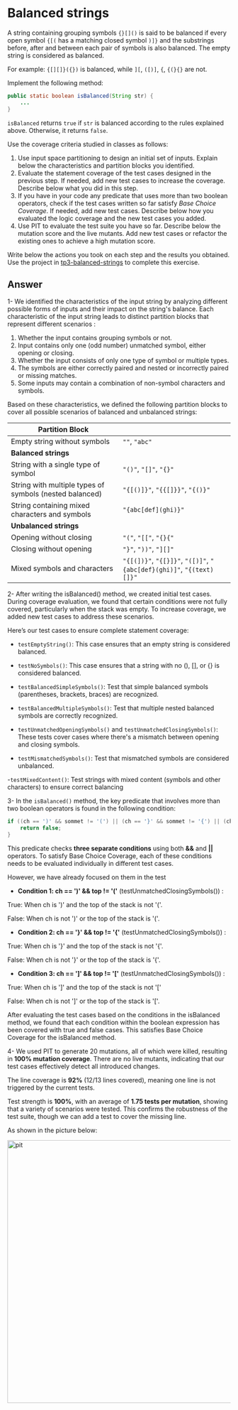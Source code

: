 # Balanced strings

A string containing grouping symbols `{}[]()` is said to be balanced if every open symbol `{[(` has a matching closed symbol `)]}` and the substrings before, after and between each pair of symbols is also balanced. The empty string is considered as balanced.

For example: `{[][]}({})` is balanced, while `][`, `([)]`, `{`, `{(}{}` are not.

Implement the following method:

```java
public static boolean isBalanced(String str) {
    ...
}
```

`isBalanced` returns `true` if `str` is balanced according to the rules explained above. Otherwise, it returns `false`.

Use the coverage criteria studied in classes as follows:

1. Use input space partitioning to design an initial set of inputs. Explain below the characteristics and partition blocks you identified.
2. Evaluate the statement coverage of the test cases designed in the previous step. If needed, add new test cases to increase the coverage. Describe below what you did in this step.
3. If you have in your code any predicate that uses more than two boolean operators, check if the test cases written so far satisfy *Base Choice Coverage*. If needed, add new test cases. Describe below how you evaluated the logic coverage and the new test cases you added.
4. Use PIT to evaluate the test suite you have so far. Describe below the mutation score and the live mutants. Add new test cases or refactor the existing ones to achieve a high mutation score.

Write below the actions you took on each step and the results you obtained.
Use the project in [tp3-balanced-strings](../code/tp3-balanced-strings) to complete this exercise.

## Answer

1- We identified the characteristics of the input string by analyzing different possible forms of inputs and their impact on the string's balance. Each characteristic of the input string leads to distinct partition blocks that represent different scenarios :
1. Whether the input contains grouping symbols or not.
2. Input contains only one (odd number) unmatched symbol, either opening or closing.
3. Whether the input consists of only one type of symbol or multiple types.
4. The symbols are either correctly paired and nested or incorrectly paired or missing matches.
5. Some inputs may contain a combination of non-symbol characters and symbols.

Based on these characteristics, we defined the following partition blocks to cover all possible scenarios of balanced and unbalanced strings:

| Partition Block                                   |                                            |
|--------------------------------------------------|------------------|
| Empty string without symbols| `""`, `"abc"`                                              |
| **Balanced strings**|                                                    |                  |
| String with a single type of symbol | `"()"`, `"[]"`, `"{}"`                                  |
| String with multiple types of symbols (nested balanced) | `"{[()]}"`, `"{{[]}}"`, `"{()}"`                        |
| String containing mixed characters and symbols     | `"{abc[def](ghi)}"`                                       |
| **Unbalanced strings**  |                                                                 |
| Opening without closing | `"("`, `"[["`, `"{}{"`                   |
| Closing without opening | `"}"`, `"))"`, `"][]"`               |
| Mixed symbols and characters | `"{[(])}"`, `"{[}]}"`, `"([)]"`, `"{abc[def}(ghi)]"`, `"{(text)[]}"`             |

2- After writing the isBalanced() method, we created initial test cases. During coverage evaluation, we found that certain conditions were not fully covered, particularly when the stack was empty. To increase coverage, we added new test cases to address these scenarios.

Here’s our test cases to ensure complete statement coverage:

- `testEmptyString()`:
This case ensures that an empty string is considered balanced.

- `testNoSymbols()`:
This case ensures that a string with no (), [], or {} is considered balanced.

- `testBalancedSimpleSymbols()`:
Test that simple balanced symbols (parentheses, brackets, braces) are recognized.

- `testBalancedMultipleSymbols()`:
Test that multiple nested balanced symbols are correctly recognized.

- `testUnmatchedOpeningSymbols()` and `testUnmatchedClosingSymbols()`:
These tests cover cases where there's a mismatch between opening and closing symbols.

- `testMismatchedSymbols()`:
Test that mismatched symbols are considered unbalanced.

-`testMixedContent()`:
Test strings with mixed content (symbols and other characters) to ensure correct balancing

3- In the `isBalanced()` method, the key predicate that involves more than two boolean operators is found in the following condition:
``` java
if ((ch == ')' && sommet != '(') || (ch == '}' && sommet != '{') || (ch == ']' && sommet != '[')) {
    return false;
}
```
This predicate checks **three separate conditions** using both **&&** and **||** operators. To satisfy Base Choice Coverage, each of these conditions needs to be evaluated individually in different test cases.

However, we have already focused on them in the test

- **Condition 1: ch == ')' && top != '('** (testUnmatchedClosingSymbols()) :
  
True: When ch is ')' and the top of the stack is not '('.

False: When ch is not ')' or the top of the stack is '('.

- **Condition 2: ch == '}' && top != '{'** (testUnmatchedClosingSymbols()) :

True: When ch is '}' and the top of the stack is not '{'.

False: When ch is not '}' or the top of the stack is '{'.

- **Condition 3: ch == ']' && top != '['**
(testUnmatchedClosingSymbols()) :

True: When ch is ']' and the top of the stack is not '['

False: When ch is not ']' or the top of the stack is '['.

After evaluating the test cases based on the conditions in the isBalanced method, we found that each condition within the boolean expression has been covered with true and false cases.
This satisfies Base Choice Coverage for the isBalanced method.

4- We used PIT to generate 20 mutations, all of which were killed, resulting in **100% mutation coverage**. There are no live mutants, indicating that our test cases effectively detect all introduced changes.

The line coverage is **92%** (12/13 lines covered), meaning one line is not triggered by the current tests.

Test strength is **100%**, with an average of **1.75 tests per mutation**, showing that a variety of scenarios were tested. This confirms the robustness of the test suite, though we can add a test to cover the missing line.

As shown in the picture below:

<img width="592" alt="pit" src="https://github.com/user-attachments/assets/dec83b8c-9677-4b5e-bdbf-9aedb438c224">
